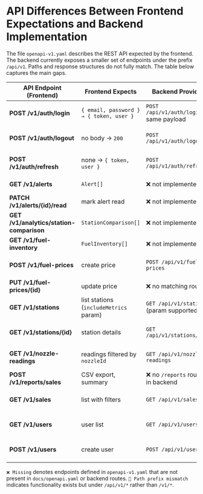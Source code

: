 # API Differences Between Frontend Expectations and Backend Implementation

The file `openapi-v1.yaml` describes the REST API expected by the frontend. The backend currently exposes a smaller set of endpoints under the prefix `/api/v1`. Paths and response structures do not fully match. The table below captures the main gaps.

| API Endpoint (Frontend) | Frontend Expects | Backend Provides | Status |
|-------------------------|-----------------|------------------|-------|
| **POST /v1/auth/login** | `{ email, password } → { token, user }` | `POST /api/v1/auth/login` same payload | 🔧 Path prefix mismatch |
| **POST /v1/auth/logout** | no body → `200` | `POST /api/v1/auth/logout` | 🔧 Path prefix mismatch |
| **POST /v1/auth/refresh** | none → `{ token, user }` | `POST /api/v1/auth/refresh` | 🔧 Path prefix mismatch |
| **GET /v1/alerts** | `Alert[]` | ❌ not implemented | ❌ Missing |
| **PATCH /v1/alerts/{id}/read** | mark alert read | ❌ not implemented | ❌ Missing |
| **GET /v1/analytics/station-comparison** | `StationComparison[]` | ❌ not implemented | ❌ Missing |
| **GET /v1/fuel-inventory** | `FuelInventory[]` | ❌ not implemented | ❌ Missing |
| **POST /v1/fuel-prices** | create price | `POST /api/v1/fuel-prices` | 🔧 Path prefix mismatch |
| **PUT /v1/fuel-prices/{id}** | update price | ❌ no matching route | ❌ Missing |
| **GET /v1/stations** | list stations (`includeMetrics` param) | `GET /api/v1/stations` (param supported) | 🔧 Path prefix mismatch |
| **GET /v1/stations/{id}** | station details | `GET /api/v1/stations/{id}` | 🔧 Path prefix mismatch |
| **GET /v1/nozzle-readings** | readings filtered by `nozzleId` | `GET /api/v1/nozzle-readings` | 🔧 Path prefix mismatch |
| **POST /v1/reports/sales** | CSV export, summary | ❌ no `/reports` routes in backend | ❌ Missing |
| **GET /v1/sales** | list with filters | `GET /api/v1/sales` | 🔧 Path prefix mismatch |
| **GET /v1/users** | user list | `GET /api/v1/users` | 🔧 Path prefix mismatch |
| **POST /v1/users** | create user | `POST /api/v1/users` | 🔧 Path prefix mismatch |

`❌ Missing` denotes endpoints defined in `openapi-v1.yaml` that are not present in `docs/openapi.yaml` or backend routes. `🔧 Path prefix mismatch` indicates functionality exists but under `/api/v1/*` rather than `/v1/*`.

